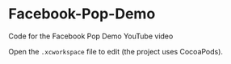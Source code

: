 # Facebook-Pop-Demo
Code for the Facebook Pop Demo YouTube video

Open the `.xcworkspace` file to edit (the project uses CocoaPods).